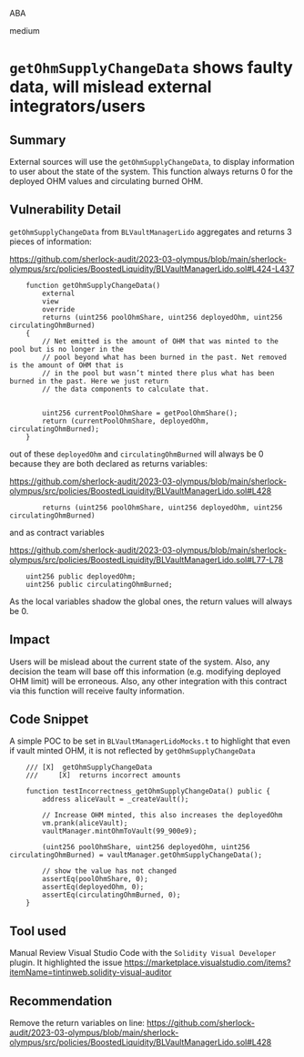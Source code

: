 ABA

medium

# `getOhmSupplyChangeData` shows faulty data, will mislead external integrators/users

## Summary

External sources will use the `getOhmSupplyChangeData`, to display information to user about the state of the system.
This function always returns 0 for the deployed OHM values and circulating burned OHM.

## Vulnerability Detail

`getOhmSupplyChangeData` from `BLVaultManagerLido` aggregates and returns 3 pieces of information:

https://github.com/sherlock-audit/2023-03-olympus/blob/main/sherlock-olympus/src/policies/BoostedLiquidity/BLVaultManagerLido.sol#L424-L437
```Solidity
    function getOhmSupplyChangeData()
        external
        view
        override
        returns (uint256 poolOhmShare, uint256 deployedOhm, uint256 circulatingOhmBurned)
    {
        // Net emitted is the amount of OHM that was minted to the pool but is no longer in the
        // pool beyond what has been burned in the past. Net removed is the amount of OHM that is
        // in the pool but wasn’t minted there plus what has been burned in the past. Here we just return
        // the data components to calculate that.


        uint256 currentPoolOhmShare = getPoolOhmShare();
        return (currentPoolOhmShare, deployedOhm, circulatingOhmBurned);
    }
```

out of these `deployedOhm` and `circulatingOhmBurned` will always be 0 because they are both declared as returns variables:

https://github.com/sherlock-audit/2023-03-olympus/blob/main/sherlock-olympus/src/policies/BoostedLiquidity/BLVaultManagerLido.sol#L428
```Solidity
        returns (uint256 poolOhmShare, uint256 deployedOhm, uint256 circulatingOhmBurned)
```

and as contract variables

https://github.com/sherlock-audit/2023-03-olympus/blob/main/sherlock-olympus/src/policies/BoostedLiquidity/BLVaultManagerLido.sol#L77-L78
```Solidity
    uint256 public deployedOhm;
    uint256 public circulatingOhmBurned;
```

As the local variables shadow the global ones, the return values will always be 0.

## Impact

Users will be mislead about the current state of the system. Also, any decision the team will base off this information (e.g. modifying deployed OHM limit) will be erroneous.
Also, any other integration with this contract via this function will receive faulty information.

## Code Snippet

A simple POC to be set in `BLVaultManagerLidoMocks.t` to highlight that even if vault minted OHM, it is not reflected by `getOhmSupplyChangeData`
```Solidity
    /// [X]  getOhmSupplyChangeData
    ///     [X]  returns incorrect amounts

    function testIncorrectness_getOhmSupplyChangeData() public {
        address aliceVault = _createVault();

        // Increase OHM minted, this also increases the deployedOhm 
        vm.prank(aliceVault);
        vaultManager.mintOhmToVault(99_900e9);

        (uint256 poolOhmShare, uint256 deployedOhm, uint256 circulatingOhmBurned) = vaultManager.getOhmSupplyChangeData();
        
        // show the value has not changed
        assertEq(poolOhmShare, 0);
        assertEq(deployedOhm, 0);
        assertEq(circulatingOhmBurned, 0);
    }
```

## Tool used

Manual Review
Visual Studio Code with the `Solidity Visual Developer` plugin. It highlighted the issue
https://marketplace.visualstudio.com/items?itemName=tintinweb.solidity-visual-auditor

## Recommendation

Remove the return variables on line:
https://github.com/sherlock-audit/2023-03-olympus/blob/main/sherlock-olympus/src/policies/BoostedLiquidity/BLVaultManagerLido.sol#L428